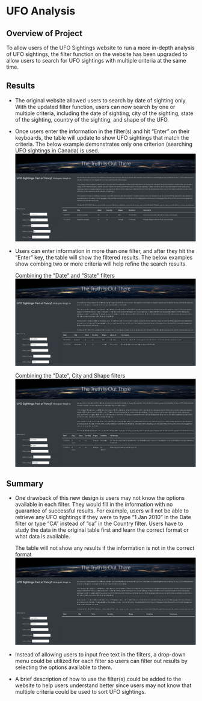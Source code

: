 # UFO Analysis

## Overview of Project
To allow users of the UFO Sightings website to run a more in-depth analysis of UFO sightings, the filter function on the website has been upgraded to allow users to search for UFO sightings with multiple criteria at the same time.

## Results
- The original website allowed users to search by date of sighting only.  With the updated filter function, users can now search by one or multiple criteria, including the date of sighting, city of the sighting, state of the sighting, country of the sighting, and shape of the UFO.

- Once users enter the information in the filter(s) and hit “Enter” on their keyboards, the table will update to show UFO sightings that match the criteria.  The below example demonstrates only one criterion (searching UFO sightings in Canada) is used.
    ![Country](https://github.com/SzeWingChan/UFOs/blob/main/resources/Country.png)

- Users can enter information in more than one filter, and after they hit the “Enter” key, the table will show the filtered results.  The below examples show combing two or more criteria will help refine the search results.

  Combining the "Date" and "State" filters
  ![Date_State](https://github.com/SzeWingChan/UFOs/blob/main/resources/Date_State.png)

  Combining the "Date", City and Shape filters
  ![Date_City_Shape](https://github.com/SzeWingChan/UFOs/blob/main/resources/Date_City_Shape.png)

## Summary
- One drawback of this new design is users may not know the options available in each filter.  They would fill in the information with no guarantee of successful results.  For example, users will not be able to retrieve any UFO sightings if they were to type “1 Jan 2010” in the Date filter or type “CA” instead of “ca” in the Country filter.  Users have to study the data in the original table first and learn the correct format or what data is available.

  The table will not show any results if the information is not in the correct format
  ![Summary_Date](https://github.com/SzeWingChan/UFOs/blob/main/resources/Summary_Date.png)

- Instead of allowing users to input free text in the filters, a drop-down menu could be utilized for each filter so users can filter out results by selecting the options available to them.

- A brief description of how to use the filter(s) could be added to the website to help users understand better since users may not know that multiple criteria could be used to sort UFO sightings.  
